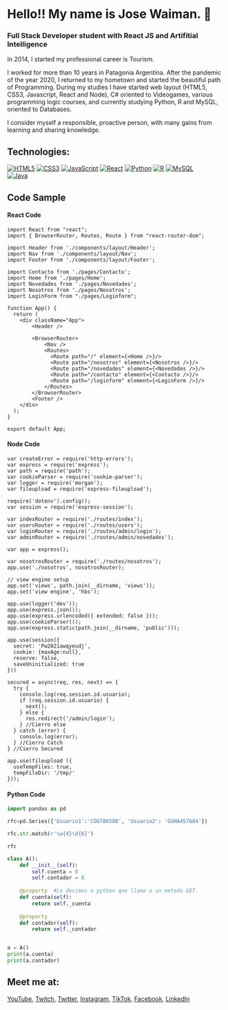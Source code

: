 # Hello!! My name is Jose Waiman.  👋

### Full Stack Developer student with React JS and Artifitial Intelligence

In 2014, I started my professional career is Tourism.

I worked for more than 10 years in Patagonia Argentina. After the pandemic of the year 2020, I returned to my hometown and started the beautiful path of Programming. During my studies I have started web layout (HTML5, CSS3, Javascript, React and Node), C# oriented to Videogames, various programming logic courses, and currently studying Python, R and MySQL, oriented to Databases.

I consider myself a responsible, proactive person, with many gains from learning and sharing knowledge.

## Technologies:
[![HTML5](https://img.shields.io/badge/HTML5-ef8952?style=for-the-badge&logo=HTML5&logoColor=white&labelColor=101010)]()
[![CSS3](https://img.shields.io/badge/CSS3-63ecbe?style=for-the-badge&logo=CSS3&logoColor=white&labelColor=101010)]()
[![JavaScript](https://img.shields.io/badge/JavaScript-F7DF1E?style=for-the-badge&logo=javascript&logoColor=white&labelColor=101010)]()
[![React](https://img.shields.io/badge/React-F788eE?style=for-the-badge&logo=react&logoColor=white&labelColor=101010)]()
[![Python](https://img.shields.io/badge/Python-63e5ec?style=for-the-badge&logo=python&logoColor=white&labelColor=101010)]()
[![R](https://img.shields.io/badge/R-4479A1?style=for-the-badge&logo=R&logoColor=white&labelColor=101010)]()
[![MySQL](https://img.shields.io/badge/MySQL-ec6381?style=for-the-badge&logo=mysql&logoColor=white&labelColor=101010)]()</br>
[![Java](https://img.shields.io/badge/Java-17DF9E?style=for-the-badge&logo=java&logoColor=yellow&labelColor=101010)]()

## Code Sample

#### React Code

```react
import React from "react";
import { BrowserRouter, Routes, Route } from "react-router-dom";

import Header from './components/layout/Header';
import Nav from './components/layout/Nav';
import Footer from './components/layout/Footer';

import Contacto from './pages/Contacto';
import Home from './pages/Home';
import Novedades from './pages/Novedades';
import Nosotros from './pages/Nosotros';
import LoginForm from "./pages/Loginform";

function App() {
  return (
    <div className="App">
        <Header />

        <BrowserRouter>
            <Nav />
            <Routes>
              <Route path="/" element={<Home />}/>
              <Route path="/nosotros" element={<Nosotros />}/>
              <Route path="/novedades" element={<Novedades />}/>
              <Route path="/contacto" element={<Contacto />}/>
              <Route path="/loginform" element={<LoginForm />}/>
            </Routes>
        </BrowserRouter>
        <Footer />
    </div>
  );
}

export default App;
```

#### Node Code
```node
var createError = require('http-errors');
var express = require('express');
var path = require('path');
var cookieParser = require('cookie-parser');
var logger = require('morgan');
var fileupload = require('express-fileupload');

require('dotenv').config();
var session = require('express-session');

var indexRouter = require('./routes/index');
var usersRouter = require('./routes/users');
var loginRouter = require('./routes/admin/login');
var adminRouter = require('./routes/admin/novedades');

var app = express();

var nosotrosRouter = require('./routes/nosotros');
app.use('./nosotros', nosotrosRouter);

// view engine setup
app.set('views', path.join(__dirname, 'views'));
app.set('view engine', 'hbs');

app.use(logger('dev'));
app.use(express.json());
app.use(express.urlencoded({ extended: false }));
app.use(cookieParser());
app.use(express.static(path.join(__dirname, 'public')));

app.use(session({
  secret: 'Pw2021awqyeudj',
  cookie: {maxAge:null},
  reserve: false,
  saveUninitialized: true
}))

secured = async(req, res, next) => {
  try {
    console.log(req.session.id.usuario);
    if (req.session.id.usuario) {
      next();
    } else {
      res.redirect('/admin/login');
    } //Cierro else
  } catch (error) {
    console.log(error);
  } //Cierro Catch
} //Cierro Secured

app.use(fileupload ({
  useTempFiles: true,
  tempFileDir: '/tmp/'
}));
```

#### Python Code

```python
import pandas as pd

rfc=pd.Series({'Usuario1':'COG786588', 'Usuario2': 'GUHA457684'})

rfc.str.match(r'\w{4}\d{6}')

rfc

```
```python
class A():
    def __init__(self):
        self.cuenta = 0 
        self.contador = 0
    
    @property  #Le decimos a python que llamo a un metodo GET. 
    def cuenta(self):
        return self._cuenta
    
    @property
    def contador(self):
        return self._contador


a = A()
print(a.cuenta)
print(a.contador)
```


## Meet me at:

[YouTube](https://www.youtube.com/channel/UCg2u_oeoLUSNVrbf46KWy6Q), [Twitch](https://www.twitch.tv/soy_defnis), [Twitter](https://twitter.com/jwaiman243), [Instagram](https://instagram.com/josewaiman), [TikTok](https://tiktok.com/@soy_defnis), [Facebook](https://www.facebook.com/jose.waiman), [LinkedIn](https://www.linkedin.com/in/josé-waiman-bba61757/)



